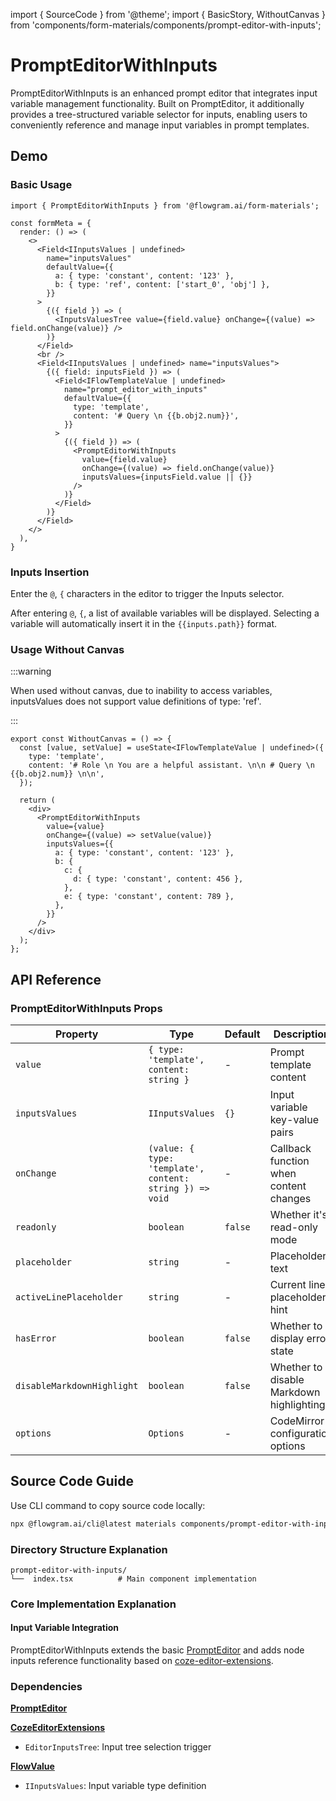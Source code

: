 import { SourceCode } from '@theme';
import { BasicStory, WithoutCanvas } from 'components/form-materials/components/prompt-editor-with-inputs';

# PromptEditorWithInputs

PromptEditorWithInputs is an enhanced prompt editor that integrates input variable management functionality. Built on PromptEditor, it additionally provides a tree-structured variable selector for inputs, enabling users to conveniently reference and manage input variables in prompt templates.

## Demo

### Basic Usage

<BasicStory />

```tsx pure title="form-meta.tsx"
import { PromptEditorWithInputs } from '@flowgram.ai/form-materials';

const formMeta = {
  render: () => (
    <>
      <Field<IInputsValues | undefined>
        name="inputsValues"
        defaultValue={{
          a: { type: 'constant', content: '123' },
          b: { type: 'ref', content: ['start_0', 'obj'] },
        }}
      >
        {({ field }) => (
          <InputsValuesTree value={field.value} onChange={(value) => field.onChange(value)} />
        )}
      </Field>
      <br />
      <Field<IInputsValues | undefined> name="inputsValues">
        {({ field: inputsField }) => (
          <Field<IFlowTemplateValue | undefined>
            name="prompt_editor_with_inputs"
            defaultValue={{
              type: 'template',
              content: '# Query \n {{b.obj2.num}}',
            }}
          >
            {({ field }) => (
              <PromptEditorWithInputs
                value={field.value}
                onChange={(value) => field.onChange(value)}
                inputsValues={inputsField.value || {}}
              />
            )}
          </Field>
        )}
      </Field>
    </>
  ),
}
```

### Inputs Insertion

Enter the `@`, `{` characters in the editor to trigger the Inputs selector.

After entering `@`, `{`, a list of available variables will be displayed. Selecting a variable will automatically insert it in the `{{inputs.path}}` format.

### Usage Without Canvas

:::warning

When used without canvas, due to inability to access variables, inputsValues does not support value definitions of type: 'ref'.

:::

<WithoutCanvas />

```tsx pure title="with-canvas.tsx"
export const WithoutCanvas = () => {
  const [value, setValue] = useState<IFlowTemplateValue | undefined>({
    type: 'template',
    content: '# Role \n You are a helpful assistant. \n\n # Query \n {{b.obj2.num}} \n\n',
  });

  return (
    <div>
      <PromptEditorWithInputs
        value={value}
        onChange={(value) => setValue(value)}
        inputsValues={{
          a: { type: 'constant', content: '123' },
          b: {
            c: {
              d: { type: 'constant', content: 456 },
            },
            e: { type: 'constant', content: 789 },
          },
        }}
      />
    </div>
  );
};
```

## API Reference

### PromptEditorWithInputs Props

| Property | Type | Default | Description |
|----------|------|---------|-------------|
| `value` | `{ type: 'template', content: string }` | - | Prompt template content |
| `inputsValues` | `IInputsValues` | `{}` | Input variable key-value pairs |
| `onChange` | `(value: { type: 'template', content: string }) => void` | - | Callback function when content changes |
| `readonly` | `boolean` | `false` | Whether it's read-only mode |
| `placeholder` | `string` | - | Placeholder text |
| `activeLinePlaceholder` | `string` | - | Current line placeholder hint |
| `hasError` | `boolean` | `false` | Whether to display error state |
| `disableMarkdownHighlight` | `boolean` | `false` | Whether to disable Markdown highlighting |
| `options` | `Options` | - | CodeMirror configuration options |

## Source Code Guide

<SourceCode href="https://github.com/bytedance/flowgram.ai/tree/main/packages/materials/form-materials/src/components/prompt-editor-with-inputs" />

Use CLI command to copy source code locally:

```bash
npx @flowgram.ai/cli@latest materials components/prompt-editor-with-inputs
```

### Directory Structure Explanation

```
prompt-editor-with-inputs/
└──  index.tsx          # Main component implementation
```

### Core Implementation Explanation

#### Input Variable Integration

PromptEditorWithInputs extends the basic [PromptEditor](/en/materials/components/prompt-editor.md) and adds node inputs reference functionality based on [coze-editor-extensions](/en/materials/components/coze-editor-extensions.md).

### Dependencies

[**PromptEditor**](/en/materials/components/prompt-editor.md)

[**CozeEditorExtensions**](/en/materials/components/coze-editor-extensions.md)

* `EditorInputsTree`: Input tree selection trigger

[**FlowValue**](/en/materials/common/flow-value.md)

* `IInputsValues`: Input variable type definition
